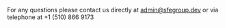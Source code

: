 For any questions please contact us directly at admin@sfegroup.dev or via telephone at +1 (510) 866 9173
